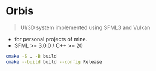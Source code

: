 # Orbis

> UI/3D system implemented using SFML3 and Vulkan

-   for personal projects of mine.
-   SFML >= 3.0.0 / C++ >= 20

```bash
cmake -S . -B build
cmake --build build --config Release
```
